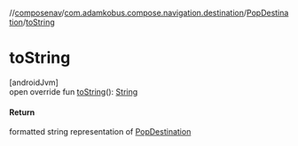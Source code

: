 //[composenav](../../../index.md)/[com.adamkobus.compose.navigation.destination](../index.md)/[PopDestination](index.md)/[toString](to-string.md)

# toString

[androidJvm]\
open override fun [toString](to-string.md)(): [String](https://kotlinlang.org/api/latest/jvm/stdlib/kotlin/-string/index.html)

#### Return

formatted string representation of [PopDestination](index.md)
